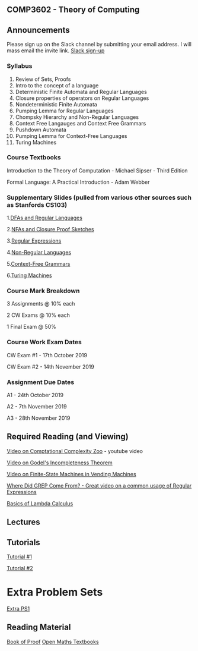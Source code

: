 ## COMP3602 - Theory of Computing

## Announcements
Please sign up on the Slack channel by submitting your email address. I will mass email the invite link.
[Slack sign-up](https://docs.google.com/forms/d/e/1FAIpQLSehpVHHpV_HjT4nB5eN4Pc5tex_BJ1tH0z4QzdamOSy26MO2A/viewform)


### Syllabus

1. Review of Sets, Proofs
2. Intro to the concept of a language
3. Deterministic Finite Automata and Regular Languages
4. Closure properties of operators on Regular Languages
5. Nondeterministic Finite Automata
6. Pumping Lemma for Regular Languages
7. Chompsky Hierarchy and Non-Regular Languages
8. Context Free Langauges and Context Free Grammars
9. Pushdown Automata
10. Pumping Lemma for Context-Free Languages
11. Turing Machines

### Course Textbooks

Introduction to the Theory of Computation - Michael Sipser - Third Edition

Formal Language: A Practical Introduction - Adam Webber


### Supplementary Slides (pulled from various other sources such as Stanfords CS103)

1.[DFAs and Regular Languages](https://github.com/InzamamRahaman/COMP3602-2019/blob/master/lectures/FA1.pdf)

2.[NFAs and Closure Proof Sketches](https://github.com/InzamamRahaman/COMP3602-2019/blob/master/lectures/FA1.pdf)

3.[Regular Expressions](https://github.com/InzamamRahaman/COMP3602-2019/blob/master/lectures/RE.pdf)

4.[Non-Regular Languages](https://github.com/InzamamRahaman/COMP3602-2019/blob/master/lectures/NRLang.pdf)

5.[Context-Free Grammars](https://github.com/InzamamRahaman/COMP3602-2019/blob/master/lectures/CFGs.pdf)

6.[Turing Machines](https://github.com/InzamamRahaman/COMP3602-2019/blob/master/lectures/TMs.pdf)


### Course Mark Breakdown
3 Assignments @ 10% each

2 CW Exams @ 10% each

1 Final Exam @ 50%


### Course Work Exam Dates

CW Exam #1 - 17th October 2019

CW Exam #2 - 14th November 2019

### Assignment Due Dates

A1 - 24th October 2019

A2 - 7th November 2019

A3 - 28th November 2019

## Required Reading (and Viewing)
[Video on Comptational Complexity Zoo](https://www.youtube.com/watch?v=YX40hbAHx3s) - youtube video

[Video on Godel's Incompleteness Theorem](https://www.youtube.com/watch?v=O4ndIDcDSGc)

[Video on Finite-State Machines in Vending Machines](https://www.youtube.com/watch?v=vhiiia1_hC4)

[Where Did GREP Come From? - Great video on a common usage of Regular Expressions](https://www.youtube.com/watch?v=NTfOnGZUZDk)

[Basics of Lambda Calculus](https://www.youtube.com/watch?v=eis11j_iGMs)

## Lectures

## Tutorials
[Tutorial #1](https://github.com/InzamamRahaman/COMP3602-2019/blob/master/Tutorials/Problems/COMP3602_Tutorial_1.pdf)

[Tutorial #2](https://github.com/InzamamRahaman/COMP3602-2019/blob/master/Tutorials/Problems/COMP3602_Tutorial_2.pdf)


# Extra Problem Sets
[Extra PS1](https://github.com/InzamamRahaman/COMP3602-2019/blob/master/Extra%20Problem%20Sets/PS1.pdf)



## Reading Material
[Book of Proof](https://www.people.vcu.edu/~rhammack/BookOfProof2/)
[Open Maths Textbooks](https://aimath.org/textbooks/approved-textbooks/)
